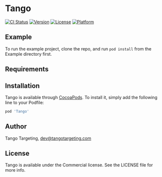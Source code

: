 # Tango

[![CI Status](http://img.shields.io/travis/daniesy/Tango.svg?style=flat)](https://travis-ci.org/daniesy/Tango)
[![Version](https://img.shields.io/cocoapods/v/Tango.svg?style=flat)](http://cocoapods.org/pods/Tango)
[![License](https://img.shields.io/cocoapods/l/Tango.svg?style=flat)](http://cocoapods.org/pods/Tango)
[![Platform](https://img.shields.io/cocoapods/p/Tango.svg?style=flat)](http://cocoapods.org/pods/Tango)

## Example

To run the example project, clone the repo, and run `pod install` from the Example directory first.

## Requirements

## Installation

Tango is available through [CocoaPods](http://cocoapods.org). To install
it, simply add the following line to your Podfile:

```ruby
pod 'Tango'
```

## Author

Tango Targeting, dev@tangotargeting.com

## License

Tango is available under the Commercial license. See the LICENSE file for more info.
